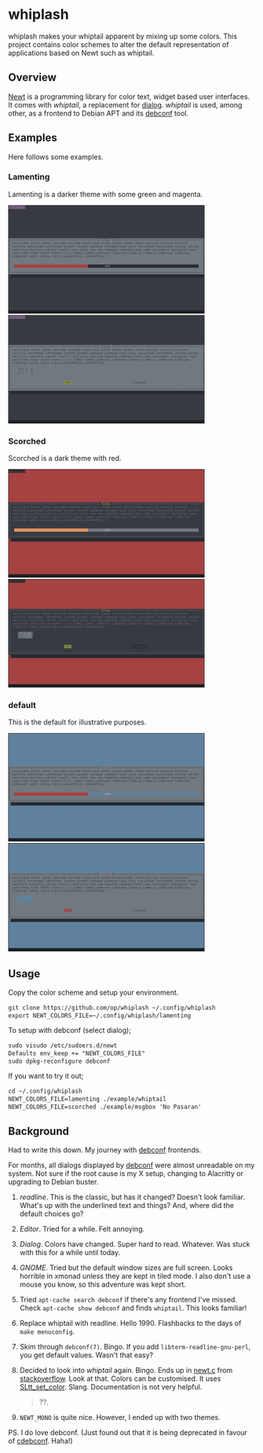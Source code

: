 # whiplash

whiplash makes your whiptail apparent by mixing up some colors. This project
contains color schemes to alter the default representation of applications
based on Newt such as whiptail.

## Overview

[Newt] is a programming library for color text, widget based user interfaces.
It comes with *whiptail*, a replacement for [dialog]. *whiptail* is used,
among other, as a frontend to Debian APT and its [debconf] tool.

## Examples

Here follows some examples.

### Lamenting

Lamenting is a darker theme with some green and magenta.

[![lamenting gauge](media/lamenting-gauge-thumb.png)](media/lamenting-gauge.png)
[![lamenting checklist](media/lamenting-checklist-thumb.png)](media/lamenting-checklist.png)

### Scorched

Scorched is a dark theme with red.

[![scorched gauge](media/scorched-gauge-thumb.png)](media/scorched-gauge.png)
[![scorched checklist](media/scorched-checklist-thumb.png)](media/scorched-checklist.png)

### default

This is the default for illustrative purposes.

[![default gauge](media/default-gauge-thumb.png)](media/default-gauge.png)
[![default checklist](media/default-checklist-thumb.png)](media/default-checklist.png)

## Usage

Copy the color scheme and setup your environment.

```
git clone https://github.com/op/whiplash ~/.config/whiplash
export NEWT_COLORS_FILE=~/.config/whiplash/lamenting
```

To setup with debconf (select dialog);

```
sudo visudo /etc/sudoers.d/newt
Defaults env_keep += "NEWT_COLORS_FILE"
sudo dpkg-reconfigure debconf
```

If you want to try it out;

```
cd ~/.config/whiplash
NEWT_COLORS_FILE=lamenting ./example/whiptail
NEWT_COLORS_FILE=scorched ./example/msgbox 'No Pasaran'
```

## Background

Had to write this down. My journey with [debconf] frontends.

For months, all dialogs displayed by [debconf] were almost unreadable on my
system. Not sure if the root cause is my X setup, changing to Alacritty or
upgrading to Debian buster.

1. *readline*. This is the classic, but has it changed? Doesn't look familiar.
	 What's up with the underlined text and things? And, where did the default
	 choices go?

2. *Editor*. Tried for a while. Felt annoying.

3. *Dialog*. Colors have changed. Super hard to read. Whatever. Was stuck with
   this for a while until today.

4. *GNOME*. Tried but the default window sizes are full screen. Looks horrible in
	 xmonad unless they are kept in tiled mode. I also don't use a mouse you
	 know, so this adventure was kept short.

5. Tried `apt-cache search debconf` if there's any frontend I've missed. Check
	 `apt-cache show debconf` and finds `whiptail`. This looks familiar!

6. Replace whiptail with readline. Hello 1990. Flashbacks to the days of `make
	 menuconfig`.

7. Skim through `debconf(7)`. Bingo. If you add `libterm-readline-gnu-perl`,
	 you get default values. Wasn't that easy?

8. Decided to look into _whiptail_ again. Bingo. Ends up in [newt.c] from
	 [stackoverflow]. Look at that. Colors can be customised. It uses
	 [SLtt_set_color]. Slang. Documentation is not very helpful.

	 > ??.

9. `NEWT_MONO` is quite nice. However, I ended up with two themes.

PS. I do love debconf. (Just found out that it is being deprecated in favour of
[cdebconf]. Haha!)

[Newt]: https://pagure.io/newt/
[dialog]: http://invisible-island.net/dialog/dialog.html
[newt.c]: https://pagure.io/newt/blob/master/f/newt.c
[stackoverflow]: https://stackoverflow.com/a/46632188
[Sltt_set_color]: http://www.jedsoft.org/slang/doc/html/cref-12.html#ss12.52
[debconf]: https://en.wikipedia.org/wiki/debconf
[cdebconf]: https://packages.debian.org/cdebconf
